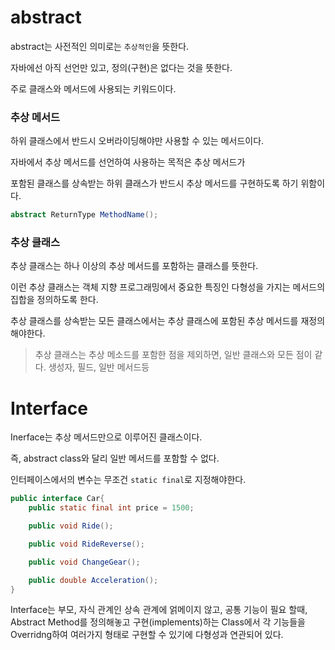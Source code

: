 # abstract

abstract는 사전적인 의미로는 `추상적인`을 뜻한다.

자바에선 아직 선언만 있고, 정의(구현)은 없다는 것을 뜻한다.

주로 클래스와 메서드에 사용되는 키워드이다.

### 추상 메서드

하위 클래스에서 반드시 오버라이딩해야만 사용할 수 있는 메서드이다.

자바에서 추상 메서드를 선언하여 사용하는 목적은 추상 메서드가

포함된 클래스를 상속받는 하위 클래스가 반드시 추상 메서드를 구현하도록 하기 위함이다.
```java
abstract ReturnType MethodName();
```

### 추상 클래스

추상 클래스는 하나 이상의 추상 메서드를 포함하는 클래스를 뜻한다.

이런 추상 클래스는 객체 지향 프로그래밍에서 중요한 특징인 다형성을 가지는 메서드의 집합을 정의하도록 한다.

추상 클래스를 상속받는 모든 클래스에서는 추상 클래스에 포함된 추상 메서드를 재정의 해야한다.

> 추상 클래스는 추상 메소드를 포함한 점을 제외하면, 일반 클래스와 모든 점이 같다. 생성자, 필드, 일반 메서드등

# Interface

Inerface는 추상 메서드만으로 이루어진 클래스이다.

즉, abstract class와 달리 일반 메서드를 포함할 수 없다.

인터페이스에서의 변수는 무조건 `static final`로 지정해야한다.

```java
public interface Car{
    public static final int price = 1500;

    public void Ride();

    public void RideReverse();

    public void ChangeGear();

    public double Acceleration();
}
```

Interface는 부모, 자식 관계인 상속 관계에 얽메이지 않고, 공통 기능이 필요 할때, Abstract Method를 정의해놓고 구현(implements)하는 Class에서 각 기능들을 Overridng하여 여러가지 형태로 구현할 수 있기에 다형성과 연관되어 있다.